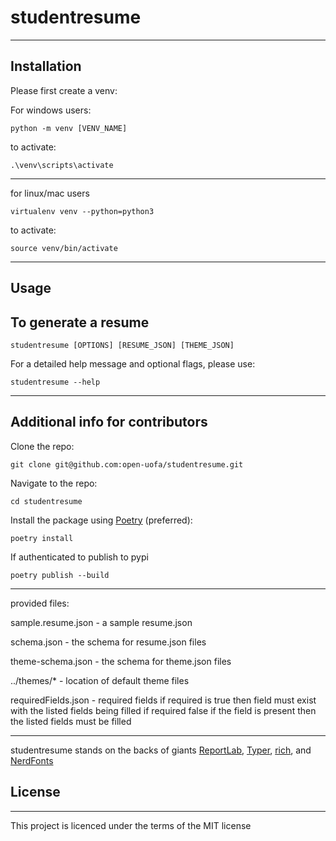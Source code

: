 # studentresume

---

## Installation

Please first create a venv:

For windows users:

```console
python -m venv [VENV_NAME]
```

to activate:

```console
.\venv\scripts\activate
```

---

for linux/mac users

```console
virtualenv venv --python=python3
```

to activate:

```console
source venv/bin/activate
```

---

## Usage

## To generate a resume

```console
studentresume [OPTIONS] [RESUME_JSON] [THEME_JSON]
```

For a detailed help message and optional flags, please use:

```console
studentresume --help
```

---

## Additional info for contributors

Clone the repo:

```console
git clone git@github.com:open-uofa/studentresume.git
```

Navigate to the repo:

```console
cd studentresume
```

Install the package using [Poetry](https://python-poetry.org/) (preferred):

```console
poetry install
```

If authenticated to publish to pypi
```console
poetry publish --build
```

---

provided files:

sample.resume.json - a sample resume.json

schema.json - the schema for resume.json files

theme-schema.json - the schema for theme.json files

../themes/* - location of default theme files

requiredFields.json - required fields if required is true then field must exist with the listed fields being filled if required false if the field is present then the listed fields must be filled

---

studentresume stands on the backs of giants [ReportLab](https://docs.reportlab.com/reportlab/userguide), [Typer](https://typer.tiangolo.com/), [rich](https://docs.reportlab.com/reportlab/userguide), and [NerdFonts](https://www.nerdfonts.com/#home)

## License

---

This project is licenced under the terms of the MIT license
